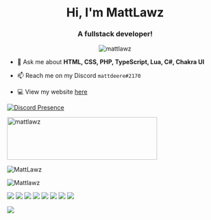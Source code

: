 <h1 align="center">Hi, I'm MattLawz</h1>
<h3 align="center">A fullstack developer!</h3>

<p align="center"> <img src="https://komarev.com/ghpvc/?username=mattlawz" alt="mattlawz" /> </p>

- 💬 Ask me about **HTML, CSS, PHP, TypeScript, Lua, C#, Chakra UI**

- 📫 Reach me on my Discord `mattdeere#2170`

- 💻 View my website [here](https://mattlawz.dev/)

[![Discord Presence](https://lanyard-profile-readme.vercel.app/api/358778308747460610)](https://discord.com/users/358778308747460610)


[<img src="https://i.imgur.com/NuVAMHh.png" alt="mattlawz" width="350" height="100" />](https://www.buymeacoffee.com/devmatt)

<p><img align="center" src="https://github-readme-stats.vercel.app/api/top-langs/?username=MattLawz&layout=compact&theme=dark" alt="MattLawz" <a/></p>
<p><img align="center" src="https://github-readme-stats.vercel.app/api?username=Mattlawz&show_icons=true&theme=dark" alt="Mattlawz" /></p>

<img src="https://img.shields.io/badge/HTML5-E34F26?style=for-the-badge&logo=html5&logoColor=white"/> <img src="https://img.shields.io/badge/CSS3-1572B6?style=for-the-badge&logo=css3&logoColor=white" /> <img src="https://img.shields.io/badge/PHP-777BB4?style=for-the-badge&logo=php&logoColor=white" /> <img src="https://img.shields.io/badge/TypeScript-007ACC?style=for-the-badge&logo=typescript&logoColor=white" /> <img src="https://img.shields.io/badge/Lua-2C2D72?style=for-the-badge&logo=lua&logoColor=white" /> <img src="https://img.shields.io/badge/C%23-239120?style=for-the-badge&logo=c-sharp&logoColor=white" /> <img src="https://img.shields.io/badge/React-20232A?style=for-the-badge&logo=react&logoColor=61DAFB" />  <img src="https://img.shields.io/badge/next.js-000000?style=for-the-badge&logo=next.js&logoColor=white" />



![](https://hit.yhype.me/github/profile?user_id=68496162)
